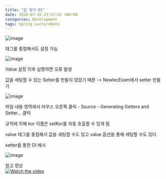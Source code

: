 ```yaml
---
title: "값 형식 DI"
date: 2020-07-16 23:57:52 +00:00
categories: Development
tags: Spring LectureNote
---
```


![image](https://user-images.githubusercontent.com/24868649/87687828-29ac6180-c7c1-11ea-89c8-69bb85dc6a25.png)

태그를 중첩해서도 설정 가능

![image](https://user-images.githubusercontent.com/24868649/87687911-421c7c00-c7c1-11ea-8a9b-9b9b97dfb48a.png)

Value 설정 이후 실행하면 오류 발생

값을 세팅할 수 있는 Setter를 만들지 않았기 때문 -> NewlecExam에서 setter 만들기

![image](https://user-images.githubusercontent.com/24868649/87687978-59f40000-c7c1-11ea-8078-52e463f28a5f.png)

파일 내용 영역에서 마우스 오른쪽 클릭 -  Source - Generating Getters and Setter... 클릭

규칙에 의해 kor 이름은 setKor를 자동 호출할 수 있게 됨

value 태그를 중첩해서 값을 세팅할 수도 있고 value 옵션을 통해 세팅할 수도 있다

setter를 통한 DI 예시

![image](https://user-images.githubusercontent.com/24868649/87688052-6f692a00-c7c1-11ea-9022-7c7158ace36b.png)

참고 영상  
[![Watch the video](https://img.youtube.com/vi/9iNvs7aeeDM/hqdefault.jpg)](https://youtu.be/9iNvs7aeeDM)
